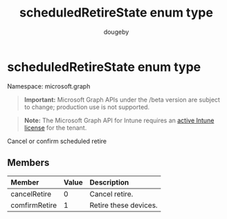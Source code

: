﻿---
title: "scheduledRetireState enum type"
description: "Cancel or confirm scheduled retire "
author: "dougeby"
localization_priority: Normal
ms.prod: "intune"
doc_type: enumPageType
---

# scheduledRetireState enum type

Namespace: microsoft.graph

> **Important:** Microsoft Graph APIs under the /beta version are subject to change; production use is not supported.

> **Note:** The Microsoft Graph API for Intune requires an [active Intune license](https://go.microsoft.com/fwlink/?linkid=839381) for the tenant.

Cancel or confirm scheduled retire 

## Members

| Member        | Value | Description           |
| :------------ | :---- | :-------------------- |
| cancelRetire  | 0     | Cancel retire.        |
| comfirmRetire | 1     | Retire these devices. |
